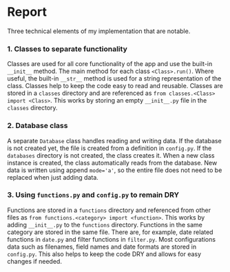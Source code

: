 # Report

Three technical elements of my implementation that are notable.

### 1. Classes to separate functionality

Classes are used for all core functionality of the app and use the built-in `__init__` method. The main method for each class `<Class>.run()`. Where useful, the built-in `__str__` method is used for a string representation of the class. Classes help to keep the code easy to read and reusable. Classes are stored in a `classes` directory and are referenced as `from classes.<Class> import <Class>`. This works by storing an empty `__init__.py` file in the `classes` directory.

### 2. Database class

A separate `Database` class handles reading and writing data. If the database is not created yet, the file is created from a definition in `config.py`. If the `databases` directory is not created, the class creates it. When a new class instance is created, the class automatically reads from the database. New data is written using append `mode='a'`, so the entire file does not need to be replaced when just adding data.

### 3. Using `functions.py` and `config.py` to remain DRY

Functions are stored in a `functions` directory and referenced from other files as `from functions.<category> import <function>`. This works by adding `__init__.py` to the `functions` directory. Functions in the same category are stored in the same file. There are, for example, date related functions in `date.py` and filter functions in `filter.py`. Most configurations data such as filenames, field names and date formats are stored in `config.py`. This also helps to keep the code DRY and allows for easy changes if needed.

